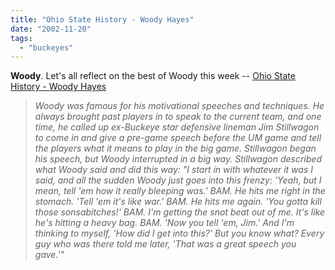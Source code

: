 ```yaml
---
title: "Ohio State History - Woody Hayes"
date: "2002-11-20"
tags: 
  - "buckeyes"
---
```


**Woody**. Let's all reflect on the best of Woody this week -- [Ohio State History - Woody Hayes](http://www.bucknuts.com/osuhistory/coachhayes.htm)

> _Woody was famous for his motivational speeches and techniques. He always brought past players in to speak to the current team, and one time, he called up ex-Buckeye star defensive lineman Jim Stillwagon to come in and give a pre-game speech before the UM game and tell the players what it means to play in the big game. Stillwagon began his speech, but Woody interrupted in a big way. Stillwagon described what Woody said and did this way: "I start in with whatever it was I said, and all the sudden Woody just goes into this frenzy: 'Yeah, but I mean, tell 'em how it really bleeping was.' BAM. He hits me right in the stomach. 'Tell 'em it's like war.' BAM. He hits me again. 'You gotta kill those sonsabitches!' BAM. I'm getting the snot beat out of me. It's like he's hitting a heavy bag. BAM. 'Now you tell 'em, Jim.' And I'm thinking to myself, 'How did I get into this?' But you know what? Every guy who was there told me later, 'That was a great speech you gave.'"_

